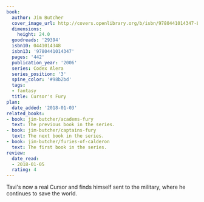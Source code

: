```yaml
---
book:
  author: Jim Butcher
  cover_image_url: http://covers.openlibrary.org/b/isbn/9780441014347-L.jpg
  dimensions:
    height: 24.0
  goodreads: '29394'
  isbn10: 0441014348
  isbn13: '9780441014347'
  pages: '442'
  publication_year: '2006'
  series: Codex Alera
  series_position: '3'
  spine_color: '#98b2bd'
  tags:
  - fantasy
  title: Cursor's Fury
plan:
  date_added: '2018-01-03'
related_books:
- book: jim-butcher/academs-fury
  text: The previous book in the series.
- book: jim-butcher/captains-fury
  text: The next book in the series.
- book: jim-butcher/furies-of-calderon
  text: The first book in the series.
review:
  date_read:
  - 2018-01-05
  rating: 4
---
```


Tavi's now a real Cursor and finds himself sent to the military, where he continues to save the world.
